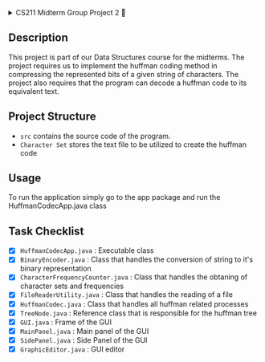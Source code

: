 <details>
  <summary> CS211 Midterm Group Project 2 📘 </summary>
  | Author: Leonhard Leung <br>
  | Course: CS211 <br>
  | Class Code: 9342
</details>

## Description
This project is part of our Data Structures course for the midterms. The project requires us to implement the huffman coding method in compressing the represented bits of a given string of characters. The project also requires that the program can decode a huffman code to its equivalent text.

## Project Structure
- `src` contains the source code of the program.
- `Character Set` stores the text file to be utilized to create the huffman code

## Usage
To run the application simply go to the app package and run the HuffmanCodecApp.java class

## Task Checklist
- [x] `HuffmanCodecApp.java` : Executable class
- [x] `BinaryEncoder.java` : Class that handles the conversion of string to it's binary representation
- [x] `CharacterFrequencyCounter.java` : Class that handles the obtaning of character sets and frequencies
- [x] `FileReaderUtility.java` : Class that handles the reading of a file 
- [x] `HuffmanCodec.java` : Class that handles all huffman related processes
- [x] `TreeNode.java` : Reference class that is responsible for the huffman tree
- [x] `GUI.java` : Frame of the GUI
- [x] `MainPanel.java` : Main panel of the GUI
- [x] `SidePanel.java` : Side Panel of the GUI
- [x] `GraphicEditor.java` : GUI editor
